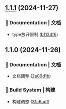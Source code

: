 

## [1.1.1](https://github.com/YeMao-Zi/ym-sku/compare/1.1.0...1.1.1) (2024-11-27)

### 📝 Documentation | 文档

* type放开限制 ([b1134f6](https://github.com/YeMao-Zi/ym-sku/commit/b1134f649d0be296cc2523c6edba5fd0a48c1d1e))

## 1.1.0 (2024-11-26)

### 📝 Documentation | 文档

* 文档调整 ([2a09d1b](https://github.com/YeMao-Zi/ym-sku/commit/2a09d1b10b4604513d312774abd221904ab2b244))

### 👷‍ Build System | 构建

* 构建调整 ([31c6adf](https://github.com/YeMao-Zi/ym-sku/commit/31c6adfd6c17df6c52013206a60a3b8678f9f574))
